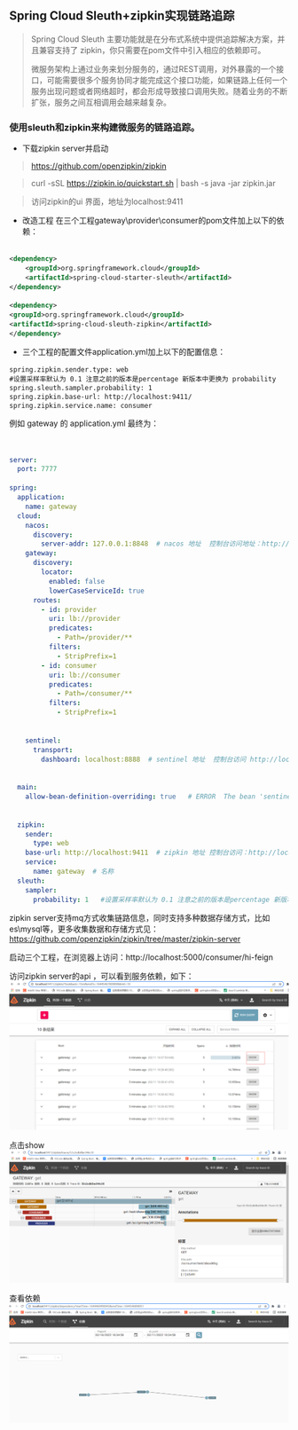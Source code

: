 ## Spring Cloud Sleuth+zipkin实现链路追踪

> Spring Cloud Sleuth 主要功能就是在分布式系统中提供追踪解决方案，并且兼容支持了 zipkin，你只需要在pom文件中引入相应的依赖即可。
>
> 微服务架构上通过业务来划分服务的，通过REST调用，对外暴露的一个接口，可能需要很多个服务协同才能完成这个接口功能，如果链路上任何一个服务出现问题或者网络超时，都会形成导致接口调用失败。随着业务的不断扩张，服务之间互相调用会越来越复杂。
>

### 使用sleuth和zipkin来构建微服务的链路追踪。

* 下载zipkin server并启动

> https://github.com/openzipkin/zipkin

> curl -sSL https://zipkin.io/quickstart.sh | bash -s
> java -jar zipkin.jar

> 访问zipkin的ui 界面，地址为localhost:9411

* 改造工程 在三个工程gateway\provider\consumer的pom文件加上以下的依赖：

```xml

<dependency>
    <groupId>org.springframework.cloud</groupId>
    <artifactId>spring-cloud-starter-sleuth</artifactId>
</dependency>

<dependency>
<groupId>org.springframework.cloud</groupId>
<artifactId>spring-cloud-sleuth-zipkin</artifactId>
</dependency>
```
* 三个工程的配置文件application.yml加上以下的配置信息：
```properties
spring.zipkin.sender.type: web
#设置采样率默认为 0.1 注意之前的版本是percentage 新版本中更换为 probability
spring.sleuth.sampler.probability: 1
spring.zipkin.base-url: http://localhost:9411/
spring.zipkin.service.name: consumer
```
例如 gateway  的 application.yml 最终为：
```yml


server:
  port: 7777

spring:
  application:
    name: gateway
  cloud:
    nacos:
      discovery:
        server-addr: 127.0.0.1:8848  # nacos 地址  控制台访问地址：http://localhost:8848/nacos  nacos/nacos
    gateway:
      discovery:
        locator:
          enabled: false
          lowerCaseServiceId: true
      routes:
        - id: provider
          uri: lb://provider
          predicates:
            - Path=/provider/**
          filters:
            - StripPrefix=1
        - id: consumer
          uri: lb://consumer
          predicates:
            - Path=/consumer/**
          filters:
            - StripPrefix=1


    sentinel:
      transport:
        dashboard: localhost:8888  # sentinel 地址  控制台访问 http://localhost:8888  sentinel/sentinel


  main:
    allow-bean-definition-overriding: true   # ERROR  The bean 'sentinelGatewayFilter', defined in class path resource [com/alibaba/cloud/sentinel/gateway/scg/SentinelSCGAutoConfiguration.class], could not be registered. A bean with that name has already been defined in class path resource [com/wxm/nacos/sentinel/gateway/config/GatewayConfiguration.class] and overriding is disabled.


  zipkin:
    sender:
      type: web
    base-url: http://localhost:9411  # zipkin 地址 控制台访问：http://localhost:9411
    service:
      name: gateway  # 名称
  sleuth:
    sampler:
      probability: 1   #设置采样率默认为 0.1 注意之前的版本是percentage 新版本中更换为 probability


```

zipkin server支持mq方式收集链路信息，同时支持多种数据存储方式，比如es\mysql等，更多收集数据和存储方式见：https://github.com/openzipkin/zipkin/tree/master/zipkin-server

启动三个工程，在浏览器上访问：http://localhost:5000/consumer/hi-feign

访问zipkin server的api ，可以看到服务依赖，如下：
 ![img.png](img.png)

点击show
![img_1.png](img_1.png)

查看依赖
![img_2.png](img_2.png)